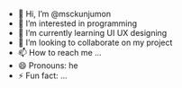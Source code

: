 - 👋 Hi, I’m @msckunjumon
- 👀 I’m interested in programming
- 🌱 I’m currently learning UI UX designing
- 💞️ I’m looking to collaborate on my project
- 📫 How to reach me ...
- 😄 Pronouns: he
- ⚡ Fun fact: ...

<!---
msckunjumon/msckunjumon is a ✨ special ✨ repository because its `README.md` (this file) appears on your GitHub profile.
You can click the Preview link to take a look at your changes.
--->
